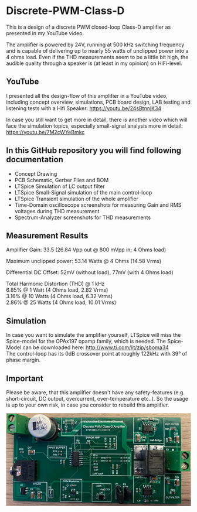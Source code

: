 # Discrete-PWM-Class-D
This is a design of a discrete PWM closed-loop Class-D amplifier as presented in my YouTube video.

The amplifier is powered by 24V, running at 500 kHz switching frequency and is capable of delivering up to nearly 55 watts of unclipped power into a 4 ohms load. Even if the THD measurements seem to be a little bit high, the audible quality through a speaker is (at least in my opinion) on HiFi-level.


## YouTube
I presented all the design-flow of this amplifier in a YouTube video, including concept overview, simulations, PCB board design, LAB testing and listening tests with a Hifi Speaker: 
https://youtu.be/24sBtnnjK34

In case you still want to get more in detail, there is another video which will face the simulation topics, especially small-signal analysis more in detail:
https://youtu.be/7M2cWYeBmkc


## In this GitHub repository you will find following documentation
- Concept Drawing
- PCB Schematic, Gerber Files and BOM
- LTSpice Simulation of LC output filter
- LTSpice Small-Signal simulation of the main control-loop
- LTSpice Transient simulation of the whole amplifier
- Time-Domain oscilloscope screenshots for measuring Gain and RMS voltages during THD measurement
- Spectrum-Analyzer screenshots for THD measurements


## Measurement Results
Amplifier Gain: 33.5 (26.84 Vpp out @ 800 mVpp in; 4 Ohms load)

Maximum unclipped power: 53.14 Watts @ 4 Ohms (14.58 Vrms)

Differential DC Offset: 52mV (without load), 77mV (with 4 Ohms load)

Total Harmonic Distortion (THD) @ 1 kHz  
6.85% @ 1 Watt (4 Ohms load, 2.82 Vrms)  
3.16% @ 10 Watts (4 Ohms load, 6.32 Vrms)  
2.86% @ 25 Watts (4 Ohms load, 10.01 Vrms)  


## Simulation
In case you want to simulate the amplifier yourself, LTSpice will miss the Spice-model for the OPAx197 opamp family, which is needed.
The Spice-Model can be downloaded here: http://www.ti.com/lit/zip/sboma34  
The control-loop has its 0dB crossover point at roughly 122kHz with 39° of phase margin.


## Important
Please be aware, that this amplifier doesn't have any safety-features (e.g. short-circuit, DC output, overcurrent, over-temperature etc..).
So the usage is up to your own risk, in case you consider to rebuild this amplifier.

![PCB](PCB.jpg)
